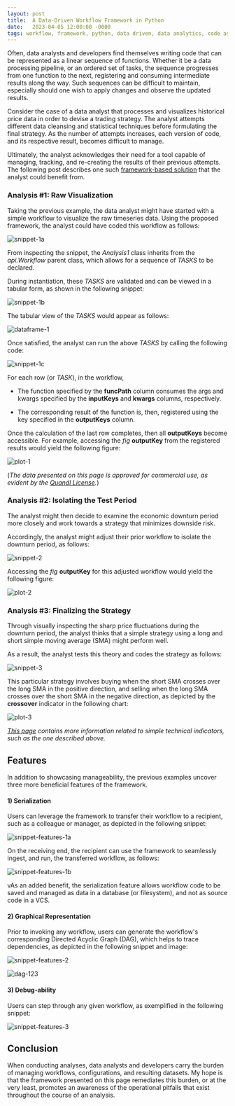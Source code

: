 ```yaml
---
layout: post
title:  A Data-Driven Workflow Framework in Python
date:   2023-04-05 12:00:00 -0000
tags: workflow, framework, python, data driven, data analytics, code as data
---
```


Often, data analysts and developers find themselves writing code that can be represented 
as a linear sequence of functions. Whether it be a data processing pipeline, 
or an ordered set of tasks, the sequence progresses from one function to the next, 
registering and consuming intermediate results along the way. 
Such sequences can be difficult to maintain, especially should one wish to apply changes 
and observe the updated results. 

Consider the case of a data analyst that processes and 
visualizes historical price data in order to devise a trading strategy.
The analyst attempts different data cleansing and statistical techniques before 
formulating the final strategy. 
As the number of attempts increases, each version of code, and its respective result, 
becomes difficult to manage. 

Ultimately, the analyst acknowledges their need for a tool capable of managing, tracking, 
and re-creating the results of their previous attempts. 
The following post describes one such [framework-based solution][workflow-code]
that the analyst could benefit from.


### Analysis #1: Raw Visualization

Taking the previous example, the data analyst might have started with a 
simple workflow to visualize the raw timeseries data. 
Using the proposed framework, the analyst could have coded this workflow as follows:

![snippet-1a]

From inspecting the snippet, the *Analysis1* class inherits from the *api.Workflow* parent class, 
which allows for a sequence of *TASKS* to be declared.

During instantiation, these *TASKS* are validated
and can be viewed in a tabular form, as shown in the following snippet:

![snippet-1b]

The tabular view of the *TASKS* would appear as follows:

![dataframe-1]

Once satisfied, the analyst can run the above *TASKS* by calling the following code:

![snippet-1c]

For each row (or *TASK*), in the workflow,

* The function specified by the **funcPath** column consumes the args and kwargs 
  specified by the **inputKeys** and **kwargs** columns, respectively. 

* The corresponding result of the function is, then, registered using the key 
  specified in the **outputKeys** column.

Once the calculation of the last row completes, then all **outputKeys** become accessible.
For example, accessing the *fig* **outputKey** from the registered results would yield the following figure:


![plot-1]

(*The data presented on this page is approved for commercial use, as evident by the [Quandl License][quandl].*)

### Analysis #2: Isolating the Test Period
The analyst might then decide to examine the economic downturn period more closely 
and work towards a strategy that minimizes downside risk.  

Accordingly, the analyst might adjust their prior workflow to isolate the downturn period, as follows:

![snippet-2]

Accessing the *fig* **outputKey** for this adjusted workflow would yield the following figure:

![plot-2]


### Analysis #3: Finalizing the Strategy

Through visually inspecting the sharp price fluctuations during the downturn period, 
the analyst thinks that a simple strategy using a long and short simple moving average (SMA) 
might perform well. 

As a result, the analyst tests this theory and codes the strategy as follows:

![snippet-3]

This particular strategy involves 
buying when the short SMA crosses over the long SMA in the positive direction, and 
selling when the long SMA crosses over the short SMA in the negative direction, 
as depicted by the **crossover** indicator in the following chart:

![plot-3]

*[This page][read-the-docs] contains more information related to simple technical indicators,
such as the one described above.*

## Features

In addition to showcasing manageability, the previous examples uncover 
three more beneficial features of the framework.

#### 1) Serialization

Users can leverage the framework to transfer their workflow to a recipient, such as a colleague or manager,
as depicted in the following snippet:

![snippet-features-1a]

On the receiving end, the recipient can use the framework to seamlessly ingest, and run, the
transferred workflow, as follows:

![snippet-features-1b]

vAs an added benefit, the serialization feature allows workflow code to be saved 
and managed as data in a database (or filesystem), and not as source code in a VCS.

#### 2) Graphical Representation

Prior to invoking any workflow, users can generate the workflow's corresponding 
Directed Acyclic Graph (DAG), which helps to trace dependencies, as depicted in the following 
snippet and image:

![snippet-features-2]

![dag-123]


#### 3) Debug-ability

Users can step through any given workflow, as exemplified in the following snippet:

![snippet-features-3]


## Conclusion

When conducting analyses, data analysts and developers carry the burden of managing workflows, 
configurations, and resulting datasets. My hope is that the framework presented on this page 
remediates this burden, or at the very least, promotes an awareness of the operational pitfalls 
that exist throughout the course of an analysis.


[mini-conda]: https://docs.conda.io/en/latest/miniconda.html
[workflow-code]: https://github.com/pyt3r/practice-package/blob/master/practice/frameworks/workflow/workflow.py
[quandl]: https://github.com/quandl/quandl-python/blob/master/LICENSE.txt
[read-the-docs]: https://practice-package.readthedocs.io/en/latest/technical_analysis.html
[snippet-1a]: ../assets/2023-04-05-snippet-1a.png
[snippet-1b]: ../assets/2023-04-05-snippet-1b.png
[snippet-1c]: ../assets/2023-04-05-snippet-1c.png
[snippet-2]: ../assets/2023-04-05-snippet-2.png
[snippet-3]: ../assets/2023-04-05-snippet-3.png
[snippet-features-1a]: ../assets/2023-04-05-snippet-features-1a.png
[snippet-features-1b]: ../assets/2023-04-05-snippet-features-1b.png
[snippet-features-2]: ../assets/2023-04-05-snippet-features-2.png
[snippet-features-3]: ../assets/2023-04-05-snippet-features-3.png
[dataframe-1]: ../assets/2023-04-05-dataframe-1.png
[plot-1]: ../assets/2023-04-05-plot-1.png
[plot-2]: ../assets/2023-04-05-plot-2.png
[plot-3]: ../assets/2023-04-05-plot-3.png
[dag-123]: ../assets/2023-04-05-dag.png

